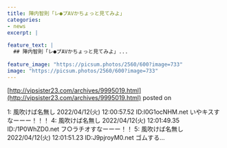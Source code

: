 ```yaml
---
title: 陣内智則「レ●プAVかちょっと見てみよ」
categories:
- news
excerpt: |
  
feature_text: |
  ## 陣内智則「レ●プAVかちょっと見てみよ」...
  
feature_image: "https://picsum.photos/2560/600?image=733"
image: "https://picsum.photos/2560/600?image=733"
---
```


[http://vipsister23.com/archives/9995019.html](http://vipsister23.com/archives/9995019.html)
posted on 

<!--more-->

1: 風吹けば名無し 2022/04/12(火) 12:00:57.52 ID:l0G1ocNHM.net いやキスすなーーー！！！ 4: 風吹けば名無し 2022/04/12(火) 12:01:49.35 ID:/1P0WhZD0.net フ○ラチオすなーーー！！ 5: 風吹けば名無し 2022/04/12(火) 12:01:51.23 ID:J9pjroyM0.net ゴムする...
